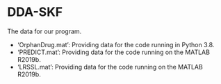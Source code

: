 # DDA-SKF
The data for our program.
* ‘OrphanDrug.mat’: Providing data for the code running in Python 3.8.
* ‘PREDICT.mat’: Providing data for the code running on the MATLAB R2019b.
* ‘LRSSL.mat’: Providing data for the code running on the MATLAB R2019b.

